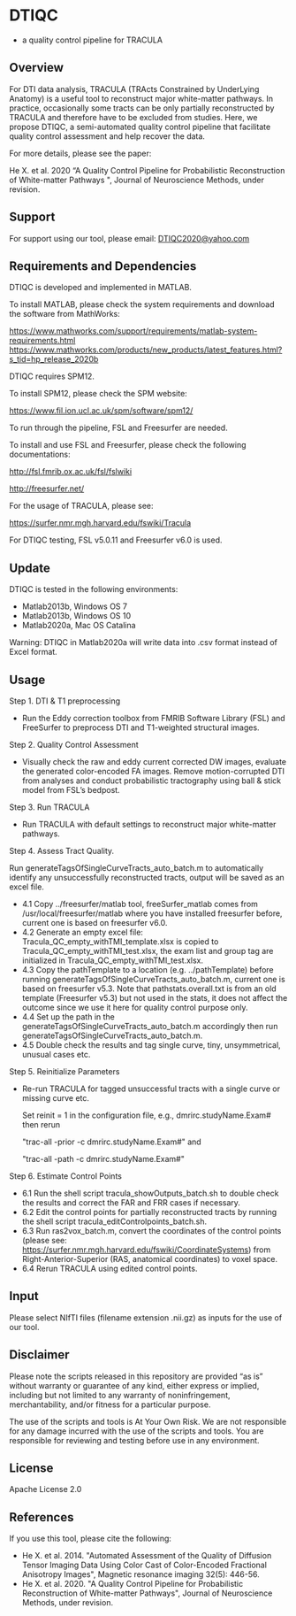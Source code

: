 # DTIQC  
- a quality control pipeline for TRACULA


## Overview
For DTI data analysis, TRACULA (TRActs Constrained by UnderLying Anatomy) is a useful tool to reconstruct major white-matter pathways. In practice, occasionally some tracts can be only partially reconstructed by TRACULA and therefore have to be excluded from studies. Here, we propose DTIQC, a semi-automated quality control pipeline that facilitate quality control assessment and help recover the data. 

For more details, please see the paper:

He X. et al. 2020 “A Quality Control Pipeline for Probabilistic Reconstruction of White-matter Pathways ", Journal of Neuroscience Methods, under revision.


## Support
For support using our tool, please email: DTIQC2020@yahoo.com

## Requirements and Dependencies
DTIQC is developed and implemented in MATLAB.

To install MATLAB, please check the system requirements and download the software from MathWorks: 

https://www.mathworks.com/support/requirements/matlab-system-requirements.html
https://www.mathworks.com/products/new_products/latest_features.html?s_tid=hp_release_2020b

DTIQC requires SPM12. 

To install SPM12, please check the SPM website:

https://www.fil.ion.ucl.ac.uk/spm/software/spm12/ 

To run through the pipeline, FSL and Freesurfer are needed.

To install and use FSL and Freesurfer, please check the following documentations:

http://fsl.fmrib.ox.ac.uk/fsl/fslwiki

http://freesurfer.net/

For the usage of TRACULA, please see:

https://surfer.nmr.mgh.harvard.edu/fswiki/Tracula

For DTIQC testing, FSL v5.0.11 and Freesurfer v6.0 is used.

## Update

DTIQC is tested in the following environments:
-	Matlab2013b, Windows OS 7
-	Matlab2013b, Windows OS 10
-	Matlab2020a, Mac OS Catalina

Warning: DTIQC in Matlab2020a will write data into .csv format instead of Excel format.


##  Usage
Step 1. DTI & T1 preprocessing 
-	Run the Eddy correction toolbox from FMRIB Software Library (FSL) and FreeSurfer to preprocess DTI and T1-weighted structural images. 

Step 2. Quality Control Assessment
-	Visually check the raw and eddy current corrected DW images, evaluate the generated color-encoded FA images. Remove motion-corrupted DTI from analyses and conduct probabilistic tractography using ball & stick model from FSL’s bedpost.

Step 3. Run TRACULA
-	Run TRACULA with default settings to reconstruct major white-matter pathways.

Step 4. Assess Tract Quality.

Run generateTagsOfSingleCurveTracts_auto_batch.m to automatically identify any unsuccessfully reconstructed tracts, output will be saved as an excel file.
-	4.1 Copy ../freesurfer/matlab tool, freeSurfer_matlab comes from /usr/local/freesurfer/matlab where you have installed freesurfer before, current one is based on freesurfer v6.0.
-	4.2 Generate an empty excel file: Tracula_QC_empty_withTMI_template.xlsx is copied to Tracula_QC_empty_withTMI_test.xlsx, the exam list and group tag are initialized in Tracula_QC_empty_withTMI_test.xlsx.
-	4.3 Copy the pathTemplate to a location (e.g. ../pathTemplate) before running generateTagsOfSingleCurveTracts_auto_batch.m, current one is based on freesurfer v5.3. Note that pathstats.overall.txt is from an old template (Freesurfer v5.3) but not used in the stats, it does not affect the outcome since we use it here for quality control purpose only.
-	4.4 Set up the path in the generateTagsOfSingleCurveTracts_auto_batch.m accordingly then run generateTagsOfSingleCurveTracts_auto_batch.m.
-	4.5 Double check the results and tag single curve, tiny, unsymmetrical, unusual cases etc.

Step 5. Reinitialize Parameters
-	Re-run TRACULA for tagged unsuccessful tracts with a single curve or missing curve etc.

	Set reinit = 1 in the configuration file, e.g., dmrirc.studyName.Exam# then rerun 

	"trac-all -prior -c  dmrirc.studyName.Exam#" and  
	
	"trac-all -path -c  dmrirc.studyName.Exam#"
 
Step 6. Estimate Control Points
-	6.1 Run the shell script tracula_showOutputs_batch.sh to double check the results and correct the FAR and FRR cases if necessary.
-	6.2 Edit the control points for partially reconstructed tracts by running the shell script tracula_editControlpoints_batch.sh.
-	6.3 Run ras2vox_batch.m, convert the coordinates of the control points (please see: https://surfer.nmr.mgh.harvard.edu/fswiki/CoordinateSystems) from Right-Anterior-Superior (RAS, anatomical coordinates) to voxel space.
-	6.4 Rerun TRACULA using edited control points.
	

##  Input 
Please select NIfTI files (filename extension .nii.gz) as inputs for the use of our tool.

## Disclaimer
Please note the scripts released in this repository are provided “as is” without warranty or guarantee of any kind, either express or implied, including but not limited to any warranty of noninfringement, merchantability, and/or fitness for a particular purpose.

The use of the scripts and tools is At Your Own Risk. We are not responsible for any damage incurred with the use of the scripts and tools. You are responsible for reviewing and testing before use in any environment.


## License

Apache License 2.0


## References

If you use this tool, please cite the following:

-	He X. et al. 2014. "Automated Assessment of the Quality of Diffusion Tensor Imaging Data Using Color Cast of Color-Encoded Fractional Anisotropy Images", Magnetic resonance imaging 32(5): 446-56.
-	He X. et al. 2020. "A Quality Control Pipeline for Probabilistic Reconstruction of White-matter Pathways", Journal of Neuroscience Methods, under revision.
